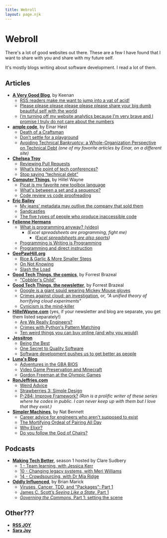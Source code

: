 ```yaml
---
title: Webroll
layout: page.njk
---
```


# Webroll

There's a lot of good websites out there. These are a few I have found that I want to share with you and share with my future self.

It's mostly blogs writing about software development. I read a lot of them.

## Articles

- **[A Very Good Blog](https://gkeenan.co/avgb/)**, by Keenan
  - [RSS readers make me want to jump into a vat of acid!](https://gkeenan.co/avgb/rss-readers-make-me-want-to-jump-into-a-vat-of-acid)
  - [Please please please please please please share your big dumb beautiful self with the world](https://gkeenan.co/avgb/please-please-please-please-please-please-share-your-big-dumb-beautiful-self-with-the-world)
  - [I’m turning off my website analytics because I’m very brave and I promise I truly do not care about the numbers](https://gkeenan.co/avgb/im-turning-off-my-website-analytics-because-im-very-brave-and-i-promise-i-truly-do-not-care-about-the-numbers)
- **[ample code](https://einarwh.wordpress.com/)**, by Einar Høst
  - [Death of a Craftsman](https://einarwh.wordpress.com/2020/04/05/death-of-a-craftsman/)
  - [Don’t settle for a playground](https://einarwh.wordpress.com/2023/03/29/dont-settle-for-a-playground/)
  - [Avoiding Technical Bankruptcy: a Whole-Organization Perspective on Technical Debt](https://www.infoq.com/articles/avoiding-technical-bankruptcy/) _(one of my favorite articles by Einar, on a different site)_
- **[Chelsea Troy](https://chelseatroy.com/)**
  - [Reviewing Pull Requests](https://chelseatroy.com/2019/12/18/reviewing-pull-requests/)
  - [What’s the point of tech conferences?](https://chelseatroy.com/2023/04/21/whats-the-point-of-tech-conferences/)
  - [Stop saying “technical debt”](https://stackoverflow.blog/2023/12/27/stop-saying-technical-debt/)
- **[Computer Things](https://buttondown.email/hillelwayne/archive/)**, by Hillel Wayne
  - [Picat is my favorite new toolbox language](https://buttondown.email/hillelwayne/archive/picat-is-my-favorite-new-toolbox-language/)
  - [What's between a set and a sequence?](https://buttondown.email/hillelwayne/archive/whats-lives-between-a-set-and-a-sequence/)
  - [Code review vs code proofreading](https://buttondown.email/hillelwayne/archive/code-review-vs-code-proofreading/)
- **[Eric Bailey](https://ericwbailey.website/)**
  - [My jeans’ metadata may outlive the company that sold them](https://ericwbailey.website/published/my-jeans-metadata-may-outlive-the-company-that-sold-them/)
  - [Sandcastles](https://ericwbailey.website/published/sandcastles/)
  - [The five types of people who produce inaccessible code](https://ericwbailey.website/published/the-five-types-of-people-who-produce-inaccessible-code/)
- **[Felienne Hermans](https://www.felienne.com/)**
  - [What is programming anyway? (video)](https://vimeo.com/210570493)
    - _(Excel spreadsheets are programming, fight me)_
      - _([Excel spreadsheets are also sports](https://www.youtube.com/watch?v=N2QC6VQXo8U))_
  - [Programming is Writing is Programming](https://www.felienne.com/archives/5526)
  - [Programming and direct instruction](https://www.felienne.com/archives/6150)
- **[GeePawHill.org](https://www.geepawhill.org/)**
  - [Rice & Garlic & More Smaller Steps](https://www.geepawhill.org/2021/04/07/rice-garlic-more-smaller-steps/)
  - [On Not Knowing](https://www.geepawhill.org/2022/05/18/on-not-knowing/)
  - [Slash the Load](https://www.geepawhill.org/2022/10/25/slash-the-load/)
- **[Good Tech Things, the comics](https://www.goodtechthings.com/)**, by Forrest Brazeal
  - ["Cobbler's Child"](https://www.goodtechthings.com/cobblers-child/)
- **[Good Tech Things, the newsletter](https://newsletter.goodtechthings.com/)**, by Forrest Brazeal
  - [Google is a giant squid wearing Mickey Mouse gloves](https://newsletter.goodtechthings.com/p/google-is-a-giant-squid-wearing-mickey)
  - [Crimes against cloud: an investigation](https://newsletter.goodtechthings.com/p/crimes-against-cloud-an-investigation), or, _"A unified theory of horrifying cloud experiments"_
  - [Cynicism is the mind-killer](https://newsletter.goodtechthings.com/p/cynicism-is-the-mind-killer)
- **[HillelWayne.com](https://www.hillelwayne.com/)** (yes, if your newsletter and blog are separate, you get them listed separately!)
  - [Are We Really Engineers?](https://www.hillelwayne.com/post/are-we-really-engineers/)
  - [Crimes with Python's Pattern Matching](https://www.hillelwayne.com/post/python-abc/)
  - [Ten weird things you can buy online (and why you would)](https://www.hillelwayne.com/post/weird-things-you-can-buy/)
- **[Jessitron](https://jessitron.com/)**
  - [Being the Best](https://jessitron.com/2024/01/23/being-the-best/)
  - [One Secret to Quality Software](https://jessitron.com/2020/05/08/one-secret-to-quality-software/)
  - [Software development pushes us to get better as people](https://jessitron.com/2021/11/28/software-development-pushes-us-to-get-better-as-people/)
- **[Luna's Blog](https://moonbase.lgbt/blog/)**
  - [Adventures in the GBA BIOS](https://moonbase.lgbt/blog/adventures-in-the-gba-bios/)
  - [Video Game Preservation and Minecraft](https://moonbase.lgbt/blog/minecraft-data-hoarding/)
  - [Gordon Freeman at the Olympic Games](https://moonbase.lgbt/blog/100m-accelerated-backhopping/)
- **[RonJeffries.com](https://ronjeffries.com/)**
  - [Weird Advice](https://ronjeffries.com/articles/-y023/weird/)
  - [Strawberries 3: Simple Design](https://ronjeffries.com/articles/-z022/strawberries/-z00/sb-003/)
  - [P-284: Improve Framework?](https://ronjeffries.com/articles/-y023/python/-9x280/284/) _(Ron is a prolific writer of these series where he codes in public. I can never keep up with them but I love that they exist.)_
- **[Simpler Machines](https://www.simplermachines.com/)**, by Nat Bennett
  - [Career advice for engineers who aren't supposed to exist](https://www.simplermachines.com/career-advice-for-engineers-who-arent-supposed-to-exist/)
  - [The Mortifying Ordeal of Pairing All Day](https://www.simplermachines.com/the-mortifying-ordeal-of-pairing-all-day/)
  - [Why Elixir?](https://www.simplermachines.com/why-elixir/)
  - [Do you follow the God of Chairs?](https://www.simplermachines.com/the-god-of-chairs/)

## Podcasts

- **[Making Tech Better](https://www.madetech.com/podcast/)**, season 1 hosted by Clare Sudbery
  - [1 - Team learning, with Jessica Kerr](https://www.madetech.com/podcast/episode-1-jessica-kerr/)
  - [10 - Changing legacy systems, with Meri Williams](https://www.madetech.com/podcast/episode-10-meri-williams/)
  - [14 - Crowdsourcing, with Dr Mia Ridge](https://www.madetech.com/podcast/episode-14-mia-ridge-2/)
- **[Oddly Influenced](https://podcast.oddly-influenced.dev/)**, by Brian Marick
  - [Viruses, Cancer, TDD, and "Packages": Part 1](https://podcast.oddly-influenced.dev/episodes/viruses-cancer-tdd-and-packages-part-1)
  - [James C. Scott’s _Seeing Like a State_, Part 1](https://podcast.oddly-influenced.dev/episodes/james-c-scott-s-seeing-like-a-state-part-one)
  - [_Governing the Commons_, Part 1: setting the scene](https://podcast.oddly-influenced.dev/episodes/governing-the-commons-part-1-setting-the-scene)

## Other???

- **[RSS JOY](https://rs.sjoy.lol/)**
- **[Sara Joy](https://sarajoy.dev/)**
